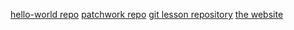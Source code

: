 [hello-world repo](https://github.com/paizsvirag/hello-world)
[patchwork repo](https://github.com/paizsvirag/patchwork)
[git lesson repository](https://github.com/paizsvirag/git-lesson-repository)
[the website](https://github.com/paizsvirag/paizsvirag.github.io)